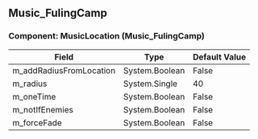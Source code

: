 ## Music_FulingCamp

### Component: MusicLocation (Music_FulingCamp)

|Field|Type|Default Value|
|---|---|---|
|m_addRadiusFromLocation|System.Boolean|False|
|m_radius|System.Single|40|
|m_oneTime|System.Boolean|False|
|m_notIfEnemies|System.Boolean|False|
|m_forceFade|System.Boolean|False|

